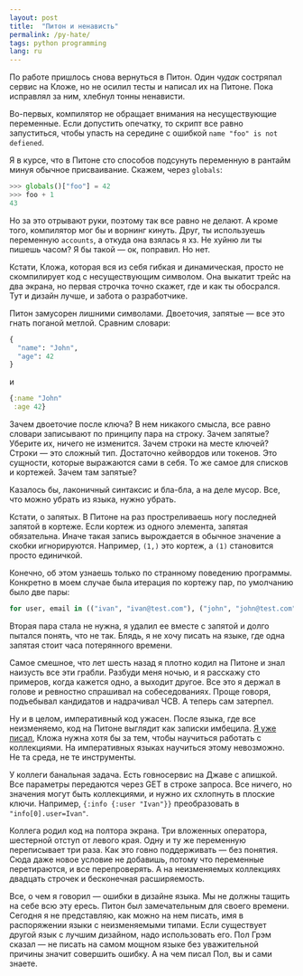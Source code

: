```yaml
---
layout: post
title:  "Питон и ненависть"
permalink: /py-hate/
tags: python programming
lang: ru
---
```


По работе пришлось снова вернуться в Питон. Один *чудак* состряпал сервис на
Кложе, но не осилил тесты и написал их на Питоне. Пока исправлял за ним, хлебнул
тонны ненависти.

Во-первых, компилятор не обращает внимания на несуществующие переменные. Если
допустить опечатку, то скрипт все равно запуститься, чтобы упасть на середине с
ошибкой `name "foo" is not defiened`.

Я в курсе, что в Питоне сто способов подсунуть переменную в рантайм минуя
обычное присваивание. Скажем, через `globals`:

~~~python
>>> globals()["foo"] = 42
>>> foo + 1
43
~~~

Но за это отрывают руки, поэтому так все равно не делают. А кроме того,
компилятор мог бы и ворнинг кинуть. Друг, ты используешь переменную `accounts`,
а откуда она взялась я хз. Не хуйню ли ты пишешь часом? Я бы такой — ок,
поправил. Но нет.

Кстати, Кложа, которая вся из себя гибкая и динамическая, просто не скомпилирует
код с несуществующим символом. Она выкатит трейс на два экрана, но первая
строчка точно скажет, где и как ты обосрался. Тут и дизайн лучше, и забота о
разработчике.

Питон замусорен лишними символами. Двоеточия, запятые — все это гнать поганой
метлой. Сравним словари:

~~~python
{
  "name": "John",
  "age": 42
}
~~~

и

~~~clojure
{:name "John"
 :age 42}
~~~

Зачем двоеточие после ключа? В нем никакого смысла, все равно словари записывают
по принципу пара на строку. Зачем запятые? Уберите их, ничего не
изменится. Зачем строки на месте ключей? Строки — это сложный тип. Достаточно
кейвордов или токенов. Это сущности, которые выражаются сами в себя. То же самое
для списков и кортежей. Зачем там запятые?

Казалось бы, лаконичный синтаксис и бла-бла, а на деле мусор. Все, что можно
убрать из языка, нужно убрать.

Кстати, о запятых. В Питоне на раз простреливаешь ногу последней запятой в
кортеже. Если кортеж из одного элемента, запятая обязательна. Иначе такая запись
вырождается в обычное значение а скобки игнорируются. Например, `(1,)` это
кортеж, а `(1)` становится просто единичкой.

Конечно, об этом узнаешь только по странному поведению программы. Конкретно в
моем случае была итерация по кортежу пар, по умолчанию было две пары:

~~~python
for user, email in (("ivan", "ivan@test.com"), ("john", "john@test.com")):
~~~

Вторая пара стала не нужна, я удалил ее вместе с запятой и долго пытался понять,
что не так. Блядь, я не хочу писать на языке, где одна запятая стоит часа
потерянного времени.

Самое смешное, что лет шесть назад я плотно кодил на Питоне и знал наизусть все
эти грабли. Разбуди меня ночью, и я расскажу сто примеров, когда кажется одно, а
выходит другое. Все это я держал в голове и ревностно спрашивал на
собеседованиях. Проще говоря, подъебывал кандидатов и надрачивал ЧСВ. А теперь
сам затерпел.

Ну и в целом, императивный код ужасен. После языка, где все неизменяемо, код на
Питоне выглядит как записки имбецила. [Я уже писал](/why-clj), Кложа нужна хотя
бы за тем, чтобы научиться работать с коллекциями. На императивных языках
научиться этому невозможно. Не та среда, не те инструменты.

У коллеги банальная задача. Есть говносервис на Джаве с апишкой. Все параметры
передаются через GET в строке запроса. Все ничего, но значения могут быть
коллекциями, и нужно их схлопнуть в плоские ключи. Например, `{:info {:user
"Ivan"}}` преобразовать в `"info[0].user=Ivan"`.

Коллега родил код на полтора экрана. Три вложенных оператора, шестерной отступ
от левого края. Одну и ту же переменную переписывает три раза. Как это говно
поддерживать — без понятия. Сюда даже новое условие не добавишь, потому что
переменные перетираются, и все перепроверять. А на неизменяемых коллекциях
двадцать строчек и бесконечная расширяемость.

Все, о чем я говорил — ошибки в дизайне языка. Мы не должны тащить на себе всю
эту ересь. Питон был замечательным для своего времени. Сегодня я не представляю,
как можно на нем писать, имя в распоряжении языки с неизменяемыми типами. Если
существует другой язык с лучшим дизайном, надо использовать его. Пол Грэм сказал
— не писать на самом мощном языке без уважительной причины значит совершить
ошибку. А на чем писал Пол, вы и сами знаете.
